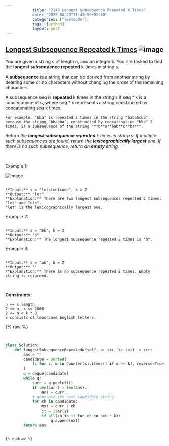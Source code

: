 ```yaml
---
            title: "2140 Longest Subsequence Repeated K Times"
            date: "2025-08-23T11:43:59+02:00"
            categories: ["leetcode"]
            tags: [python]
            layout: post
---
```

            
## [Longest Subsequence Repeated k Times](https://leetcode.com/problems/longest-subsequence-repeated-k-times) ![image](https://img.shields.io/badge/Difficulty-Hard-red)

You are given a string s of length n, and an integer k. You are tasked to find the **longest subsequence repeated** k times in string s.

A **subsequence** is a string that can be derived from another string by deleting some or no characters without changing the order of the remaining characters.

A subsequence seq is **repeated** k times in the string s if seq * k is a subsequence of s, where seq * k represents a string constructed by concatenating seq k times.

	For example, "bba" is repeated 2 times in the string "bababcba", because the string "bbabba", constructed by concatenating "bba" 2 times, is a subsequence of the string "**b**a**bab**c**ba**".

Return *the **longest subsequence repeated** *k* times in string *s*. If multiple such subsequences are found, return the **lexicographically largest** one. If there is no such subsequence, return an **empty** string*.

 

Example 1:

![image](https://assets.leetcode.com/uploads/2021/08/30/longest-subsequence-repeat-k-times.png)
```

**Input:** s = "letsleetcode", k = 2
**Output:** "let"
**Explanation:** There are two longest subsequences repeated 2 times: "let" and "ete".
"let" is the lexicographically largest one.

```

Example 2:

```

**Input:** s = "bb", k = 2
**Output:** "b"
**Explanation:** The longest subsequence repeated 2 times is "b".

```

Example 3:

```

**Input:** s = "ab", k = 2
**Output:** ""
**Explanation:** There is no subsequence repeated 2 times. Empty string is returned.

```

 

**Constraints:**

	n == s.length
	2 <= n, k <= 2000
	2 <= n < k * 8
	s consists of lowercase English letters.

{% raw %}


```python


class Solution:
    def longestSubsequenceRepeatedK(self, s: str, k: int) -> str:
        ans = ""
        candidate = sorted(
            [c for c, w in Counter(s).items() if w >= k], reverse=True
        )
        q = deque(candidate)
        while q:
            curr = q.popleft()
            if len(curr) > len(ans):
                ans = curr
            # generate the next candidate string
            for ch in candidate:
                nxt = curr + ch
                it = iter(s)
                if all(ch in it for ch in nxt * k):
                    q.append(nxt)
        return ans


{% endraw %}
```
